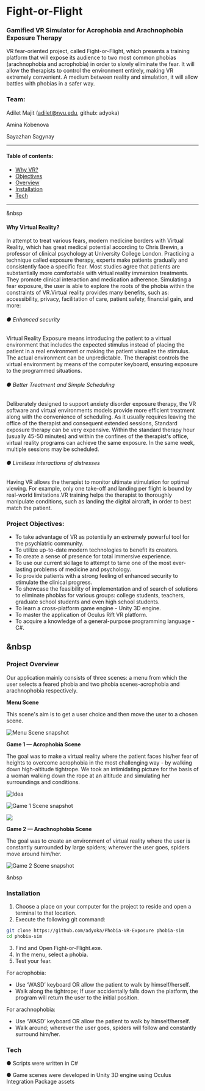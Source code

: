 # Fight-or-Flight

### Gamified VR Simulator for Acrophobia and Arachnophobia Exposure Therapy


VR fear-oriented project, called ​Fight-or-Flight,​ which presents a training platform that will expose its audience to two most common phobias (arachnophobia and acrophobia) in order to slowly eliminate the fear. It will allow the therapists to control the environment entirely, making VR extremely convenient. A medium between reality and simulation, it will allow battles with phobias in a safer way.

### Team:
Adilet Majit (adilet@nyu.edu, github: adyoka)

Amina Kobenova

Sayazhan Sagynay

---

#### Table of contents:
* [Why VR?](https://github.com/adyoka/Phobia-VR-Exposure#why-virtual-reality)
* [Objectives](https://github.com/adyoka/Phobia-VR-Exposure#project-objectives)
* [Overview](https://github.com/adyoka/Phobia-VR-Exposure#project-overview)
* [Installation](https://github.com/adyoka/Phobia-VR-Exposure#installation)
* [Tech](https://github.com/adyoka/Phobia-VR-Exposure#tech)

---
&nbsp

#### Why Virtual Reality?
In attempt to treat various fears, modern medicine borders with Virtual Reality, which has great medical potential according to Chris Brewin, a professor of clinical psychology at University College London. Practicing a technique called exposure therapy, experts make patients gradually and consistently face a specific fear. Most studies agree that patients are substantially more comfortable with virtual reality immersion treatments. They promote clinical interaction and medication adherence. Simulating a fear exposure, the user is able to explore the roots of the phobia within the constraints of VR.Virtual reality provides many benefits, such as: accessibility, privacy, facilitation of care, patient safety, financial gain, and more:
######  ● Enhanced security
Virtual Reality Exposure means introducing the patient to a virtual environment that includes the expected stimulus instead of placing the patient in a real environment or making the patient visualize the stimulus. The actual environment can be unpredictable. The therapist controls the virtual environment by means of the computer keyboard, ensuring exposure to the programmed situations.
###### ● Better Treatment and Simple Scheduling
Deliberately designed to support anxiety disorder exposure therapy, the VR software and virtual environments models provide more efficient treatment along with the convenience of scheduling. As it usually requires leaving the office of the therapist and consequent extended sessions, Standard exposure therapy can be very expensive. Within the standard therapy hour (usually 45-50 minutes) and within the confines of the therapist's office, virtual reality programs can achieve the same exposure. In the same week, multiple sessions may be scheduled.

###### ● Limitless interactions of distresses
Having VR allows the therapist to monitor ultimate stimulation for optimal viewing. For example, only one take-off and landing per flight is bound by real-world limitations.VR training helps the therapist to thoroughly manipulate conditions, such as landing the digital aircraft, in order to best match the patient.


### Project Objectives:
* To take advantage of VR as potentially an extremely powerful tool for the psychiatric community.
* To utilize up-to-date modern technologies to benefit its creators.
* To create a sense of presence for total immersive experience.
* To use our current skillage to attempt to tame one of the most ever-lasting problems of
medicine and psychology.
* To provide patients with a strong feeling of enhanced security to stimulate the clinical
progress.
* To showcase the feasibility of implementation and of search of solutions to eliminate
phobias for various groups: college students, teachers, graduate school students and even
high school students.
* To learn a cross-platform game engine - Unity 3D engine.
* To master the application of Oculus Rift VR platform.
* To acquire a knowledge of a general-purpose programming language - C#.

&nbsp
---

### Project Overview
Our application mainly consists of three scenes: a menu from which the user selects a feared phobia and two phobia scenes-acrophobia and arachnophobia respectively.

**Menu Scene**

This scene's aim is to get a user choice and then move the user to a chosen scene.

![Menu Scene snapshot](https://github.com/adyoka/Phobia-VR-Exposure/blob/master/img/menu-screen.png)

**Game 1​ — Acrophobia Scene**

The goal was to make a virtual reality where the patient faces his/her fear of heights to overcome acrophobia in the most challenging way - by walking down high-altitude tightrope.
We took an intimidating picture for the basis of a woman walking down the rope at an altitude and simulating her surroundings and conditions.

![Idea](https://github.com/adyoka/Phobia-VR-Exposure/blob/master/img/idea.png)

![Game 1 Scene snapshot](https://github.com/adyoka/Phobia-VR-Exposure/blob/master/img/game1.png)

![](https://github.com/adyoka/Phobia-VR-Exposure/blob/master/img/game1-1.png)


**Game 2​ — Arachnophobia Scene**

The goal was to create an environment of virtual reality where the user is constantly surrounded by large spiders; wherever the user goes, spiders move around him/her.


![Game 2 Scene snapshot](https://github.com/adyoka/Phobia-VR-Exposure/blob/master/img/game2.png)

&nbsp

### Installation


1. Choose a place on your computer for the project to reside and open a terminal to that location.
2. Execute the following git command: 
```sh
git clone https://github.com/adyoka/Phobia-VR-Exposure phobia-sim
cd phobia-sim
```

3) Find and Open Fight-or-Flight.exe.
4) In the menu, select a phobia.
5) Test your fear.

For acrophobia:
* Use ‘WASD’ keyboard OR allow the patient to walk by himself/herself.
* Walk along the tightrope; If user accidentally falls down the platform, the program will return
the user to the initial position.

For arachnophobia:
* Use ‘WASD’ keyboard OR allow the patient to walk by himself/herself.
* Walk around; wherever the user goes, spiders will follow and constantly surround him/her.


### Tech
● Scripts were written in C#

● Game scenes were developed in Unity 3D engine using Oculus Integration Package assets

